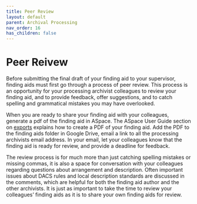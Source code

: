 ```yaml
---
title: Peer Review
layout: default
parent: Archival Processing
nav_order: 16
has_children: false
---
```

# Peer Reivew
Before submitting the final draft of your finding aid to your supervisor, finding aids must first go through a process of peer review. This process is an opportunity for your processing archivist colleagues to review your finding aid, and to provide feedback, offer suggestions, and to catch spelling and grammatical mistakes you may have overlooked. 

When you are ready to share your finding aid with your colleagues, generate a pdf of the finding aid in ASpace. The ASpace User Guide section on [exports]() explains how to create a PDF of your finding aid. Add the PDF to the finding aids folder in Google Drive, email a link to all the processing archivists email address. In your email, let your colleagues know that the finding aid is ready for review, and provide a deadline for feedback. 

The review process is for much more than just catching spelling mistakes or missing commas, it is also a space for conversation with your colleagues regarding questions about arrangement and description. Often important issues about DACS rules and local description standards are discussed in the comments, which are helpful for both the finding aid author and the other archivists. It is just as important to take the time to review your colleagues’ finding aids as it is to share your own finding aids for review.
